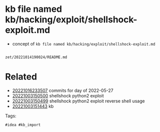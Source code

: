 # kb file named kb/hacking/exploit/shellshock-exploit.md

- concept of `kb file named kb/hacking/exploit/shellshock-exploit.md`

```
```

` zet/20221014190024/README.md `

# Related

- [20221016233507](/zet/20221016233507/README.md) commits for day of 2022-05-27
- [20221003150500](/zet/20221003150500/README.md) shellshock python2 exploit
- [20221003150499](/zet/20221003150499/README.md) shellshock python2 exploit reverse shell usage
- [20221003151443](/zet/20221003151443/README.md) kb

Tags:

    #idea #kb_import
